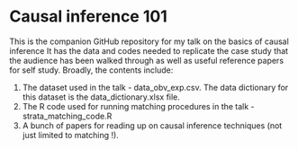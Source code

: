 # Causal inference 101
This is the companion GitHub repository for my talk on the basics of causal inference 
It has the data and codes needed to replicate the case study that the audience has been
walked through as well as useful reference papers for self study. Broadly, the contents include:
1. The dataset used in the talk - data_obv_exp.csv. The data dictionary for this dataset is the data_dictionary.xlsx file.
2. The R code used for running matching procedures in the talk - strata_matching_code.R
3. A bunch of papers for reading up on causal inference techniques (not just limited to matching !).
